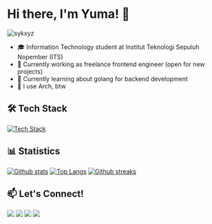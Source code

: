 # Hi there, I'm Yuma! 👋

<p align="left"><img src="https://komarev.com/ghpvc/?username=sykxyz&label=Profile%20views&color=3584e4&style=flat" alt="sykxyz" /></p>

- 🎓 Information Technology student at Institut Teknologi Sepuluh Nopember (ITS)
- 🔭 Currently working as freelance frontend engineer (open for new projects)
- 🌱 Currently learning about golang for backend development
- 🐧 I use Arch, btw

## 🛠️ Tech Stack

[![Tech Stack](https://skillicons.dev/icons?i=html,css,js,tailwind,ts,react,next,remix,express,elysia,prisma,mysql,postgres,mongo)](https://skillicons.dev)


## 📊 Statistics


<a href="#">![Github stats](https://github-readme-stats.vercel.app/api?username=samuelyuma&theme=github_dark&count_private=true&hide_border=true&line_height=20)</a>
<a href="#">![Top Langs](https://github-readme-stats.vercel.app/api/top-langs/?username=samuelyuma&layout=compact&theme=github_dark&count_private=true&hide_border=true)</a>
<a href="#">![Github streaks](https://streak-stats.demolab.com/?user=samuelyuma&theme=tokyonight-duo&hide_border=true)</a>

## 📫 Let's Connect!

<p align="left">
  <a href="mailto:samuelyuma.117@gmail.com"><img src="https://img.shields.io/badge/Gmail-D14836?style=for-the-badge&logo=gmail&logoColor=white"></a>
  <a href="https://www.linkedin.com/in/samuelyuma/" target="_blank"><img src="https://img.shields.io/badge/LinkedIn-0077B5?style=for-the-badge&logo=linkedin&logoColor=white"></a>
  <a href="https://www.instagram.com/samuelyumaa/" target="_blank"><img src="https://img.shields.io/badge/Instagram-E4405F?style=for-the-badge&logo=instagram&logoColor=white"></a>
  <a href="https://www.samuelyuma.framer.website/" target="_blank"><img src="https://img.shields.io/badge/website-000000?style=for-the-badge&logo=About.me&logoColor=white"></a>
</p>
